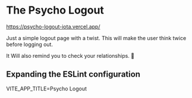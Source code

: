 # The Psycho Logout

https://psycho-logout-iota.vercel.app/

Just a simple logout page with a twist. This will make the user think twice before logging out.

It Will also remind you to check your relationships. 🤣

## Expanding the ESLint configuration

VITE_APP_TITLE=Psycho Logout

